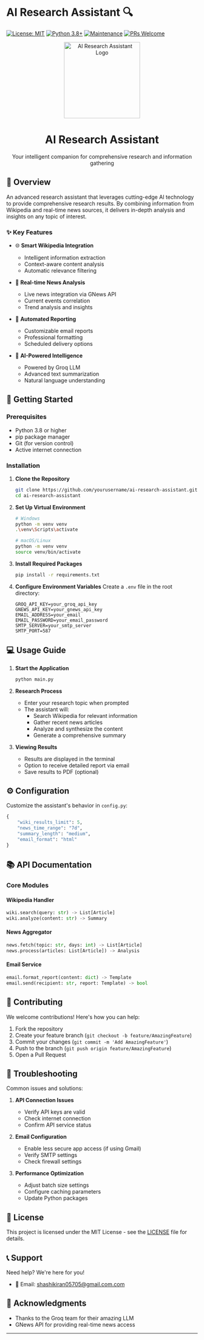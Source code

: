 # AI Research Assistant 🔍

[![License: MIT](https://img.shields.io/badge/License-MIT-yellow.svg)](https://opensource.org/licenses/MIT)
[![Python 3.8+](https://img.shields.io/badge/python-3.8+-blue.svg)](https://www.python.org/downloads/)
[![Maintenance](https://img.shields.io/badge/Maintained%3F-yes-green.svg)](https://github.com/yourusername/ai-research-assistant/graphs/commit-activity)
[![PRs Welcome](https://img.shields.io/badge/PRs-welcome-brightgreen.svg?style=flat-square)](http://makeapullrequest.com)

<div align="center">
  <img src="docs/assistant-logo.png" alt="AI Research Assistant Logo" width="200"/>

  <h1>AI Research Assistant</h1>
  <p>Your intelligent companion for comprehensive research and information gathering</p>
</div>

## 🎯 Overview

An advanced research assistant that leverages cutting-edge AI technology to provide comprehensive research results. By combining information from Wikipedia and real-time news sources, it delivers in-depth analysis and insights on any topic of interest.

### ✨ Key Features

- 🌐 **Smart Wikipedia Integration**
  - Intelligent information extraction
  - Context-aware content analysis
  - Automatic relevance filtering

- 📰 **Real-time News Analysis**
  - Live news integration via GNews API
  - Current events correlation
  - Trend analysis and insights

- 📧 **Automated Reporting**
  - Customizable email reports
  - Professional formatting
  - Scheduled delivery options

- 🧠 **AI-Powered Intelligence**
  - Powered by Groq LLM
  - Advanced text summarization
  - Natural language understanding

## 🚀 Getting Started

### Prerequisites

- Python 3.8 or higher
- pip package manager
- Git (for version control)
- Active internet connection

### Installation

1. **Clone the Repository**
   ```bash
   git clone https://github.com/yourusername/ai-research-assistant.git
   cd ai-research-assistant
   ```

2. **Set Up Virtual Environment**
   ```bash
   # Windows
   python -m venv venv
   .\venv\Scripts\activate

   # macOS/Linux
   python -m venv venv
   source venv/bin/activate
   ```

3. **Install Required Packages**
   ```bash
   pip install -r requirements.txt
   ```

4. **Configure Environment Variables**
   Create a `.env` file in the root directory:
   ```env
   GROQ_API_KEY=your_groq_api_key
   GNEWS_API_KEY=your_gnews_api_key
   EMAIL_ADDRESS=your_email
   EMAIL_PASSWORD=your_email_password
   SMTP_SERVER=your_smtp_server
   SMTP_PORT=587
   ```

## 💻 Usage Guide

1. **Start the Application**
   ```bash
   python main.py
   ```

2. **Research Process**
   - Enter your research topic when prompted
   - The assistant will:
     - Search Wikipedia for relevant information
     - Gather recent news articles
     - Analyze and synthesize the content
     - Generate a comprehensive summary

3. **Viewing Results**
   - Results are displayed in the terminal
   - Option to receive detailed report via email
   - Save results to PDF (optional)

## ⚙️ Configuration

Customize the assistant's behavior in `config.py`:

```python
{
    "wiki_results_limit": 5,
    "news_time_range": "7d",
    "summary_length": "medium",
    "email_format": "html"
}
```

## 📚 API Documentation

### Core Modules

#### Wikipedia Handler
```python
wiki.search(query: str) -> List[Article]
wiki.analyze(content: str) -> Summary
```

#### News Aggregator
```python
news.fetch(topic: str, days: int) -> List[Article]
news.process(articles: List[Article]) -> Analysis
```

#### Email Service
```python
email.format_report(content: dict) -> Template
email.send(recipient: str, report: Template) -> bool
```

## 🤝 Contributing

We welcome contributions! Here's how you can help:

1. Fork the repository
2. Create your feature branch (`git checkout -b feature/AmazingFeature`)
3. Commit your changes (`git commit -m 'Add AmazingFeature'`)
4. Push to the branch (`git push origin feature/AmazingFeature`)
5. Open a Pull Request

## 🔧 Troubleshooting

Common issues and solutions:

1. **API Connection Issues**
   - Verify API keys are valid
   - Check internet connection
   - Confirm API service status

2. **Email Configuration**
   - Enable less secure app access (if using Gmail)
   - Verify SMTP settings
   - Check firewall settings

3. **Performance Optimization**
   - Adjust batch size settings
   - Configure caching parameters
   - Update Python packages

## 📝 License

This project is licensed under the MIT License - see the [LICENSE](LICENSE) file for details.

## 📞 Support

Need help? We're here for you!

- 📧 Email: shashikiran05705@gmail.com.com

## 🌟 Acknowledgments

- Thanks to the Groq team for their amazing LLM
- GNews API for providing real-time news access

---
